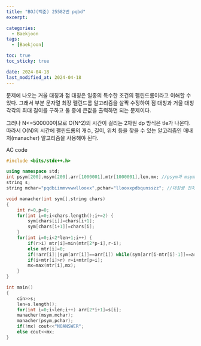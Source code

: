 ```yaml
---
title: "BOJ(백준) 25582번 pqbd"
excerpt:

categories:
  - Baekjoon
tags:
  - [Baekjoon]

toc: true
toc_sticky: true

date: 2024-04-18
last_modified_at: 2024-04-18
---
```

<p>
<https://www.acmicpc.net/problem/25582>
문제에 나오는 거울 대칭과 점 대칭은 일종의 특수한 조건의 펠린드롬이라고 이해할 수 있다.
그래서 부분 문자열 최장 펠린드롬 알고리즘을 살짝 수정하여 점 대칭과 거울 대칭 각각의 최대 길이를 구하고 둘 중에 큰값을 출력하면 되는 문제이다.

 
그러나 N<=500000이므로 O(N^2)의 시간이 걸리는 2차원 dp 방식은 tle가 나온다.
따라서 O(N)의 시간에 펠린드롬의 개수, 길이, 위치 등을 찾을 수 있는 알고리즘인 매내처(manacher) 알고리즘을 사용해야 된다.

AC code
```cpp
#include <bits/stdc++.h>

using namespace std;
int psym[200],msym[200],arr[1000001],mtr[1000001],len,mx; //psym과 msym은 대칭 문자로의 매핑을 위한 배열, mtr은 각 인덱스를 중심으로한 최장 펠리드롬의 길이 
string s;
string mchar="pqdbiimmvvwwllooxx",pchar="llooxxpdbqunsszz"; //대칭쌍 전처리

void manacher(int sym[],string chars)
{
    int r=0,p=0;
    for(int i=0;i<chars.length();i+=2) {
        sym[chars[i]]=chars[i+1];
        sym[chars[i+1]]=chars[i];
    }
    for(int i=0;i<2*len+1;i++) {
		if(r>i) mtr[i]=min(mtr[2*p-i],r-i);
        else mtr[i]=0;
		if(!arr[i]||sym[arr[i]]==arr[i]) while(sym[arr[i-mtr[i]-1]]==arr[i+mtr[i]+1]&&i-mtr[i]-1>=0&&i+mtr[i]+1<2*len+1) mtr[i]++;
		if(i+mtr[i]>r) r=i+mtr[p=i];
		mx=max(mtr[i],mx);
	}
}

int main()
{
	cin>>s;
	len=s.length();
	for(int i=0;i<len;i++) arr[2*i+1]=s[i];
    manacher(msym,mchar);
    manacher(psym,pchar);
	if(!mx) cout<<"NOANSWER";
	else cout<<mx;
}
```

</p>